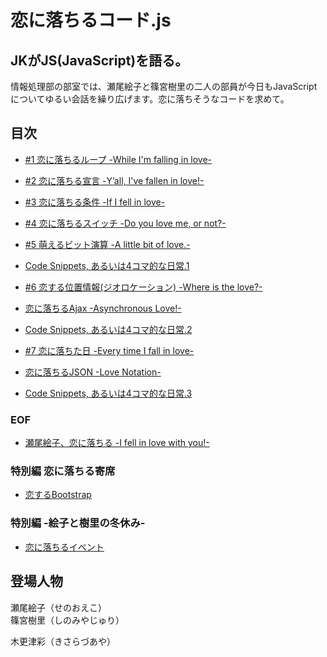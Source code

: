 # 恋に落ちるコード.js

## JKがJS(JavaScript)を語る。

情報処理部の部室では、瀬尾絵子と篠宮樹里の二人の部員が今日もJavaScriptについてゆるい会話を繰り広げます。恋に落ちそうなコードを求めて。

## 目次
* [#1 恋に落ちるループ -While I'm falling in love-](./text/01.md)
* [#2 恋に落ちる宣言 -Y’all, I've fallen in love!-](./text/02.md)
* [#3 恋に落ちる条件 -If I fell in love-](./text/03.md)
* [#4 恋に落ちるスイッチ -Do you love me, or not?-](./text/04.md)
* [#5 萌えるビット演算 -A little bit of love.-](./text/05.md)

* [Code Snippets, あるいは4コマ的な日常.1](./text/08.md)

* [#6 恋する位置情報(ジオロケーション) -Where is the love?-](./text/06.md)

* [恋に落ちるAjax -Asynchronous Love!-](./text/11.md)

* [Code Snippets, あるいは4コマ的な日常.2](./text/09.md)

* [#7 恋に落ちた日 -Every time I fall in love-](./text/07.md)

* [恋に落ちるJSON -Love Notation-](./text/12.md)

* [Code Snippets, あるいは4コマ的な日常.3](./text/10.md)

### EOF
* [瀬尾絵子、恋に落ちる -I fell in love with you!-](./text/14.md)

### 特別編 恋に落ちる寄席
* [恋するBootstrap](./text/13.md)

### 特別編 -絵子と樹里の冬休み-
* [恋に落ちるイベント](./text/15.md)


## 登場人物

瀬尾絵子（せのおえこ）  
篠宮樹里（しのみやじゅり）  

木更津彩（きさらづあや）
